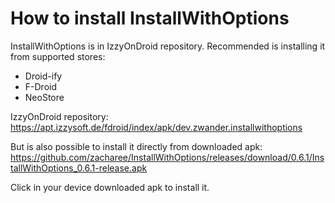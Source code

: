 
How to install InstallWithOptions
=================================

InstallWithOptions is in IzzyOnDroid repository. Recommended is installing it from supported stores:
- Droid-ify
- F-Droid
- NeoStore

IzzyOnDroid repository:
<https://apt.izzysoft.de/fdroid/index/apk/dev.zwander.installwithoptions>

But is also possible to install it directly from downloaded apk:
<https://github.com/zacharee/InstallWithOptions/releases/download/0.6.1/InstallWithOptions_0.6.1-release.apk>

Click in your device downloaded apk to install it.

